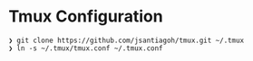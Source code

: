 Tmux Configuration
==================

```
❯ git clone https://github.com/jsantiagoh/tmux.git ~/.tmux
❯ ln -s ~/.tmux/tmux.conf ~/.tmux.conf 
```

